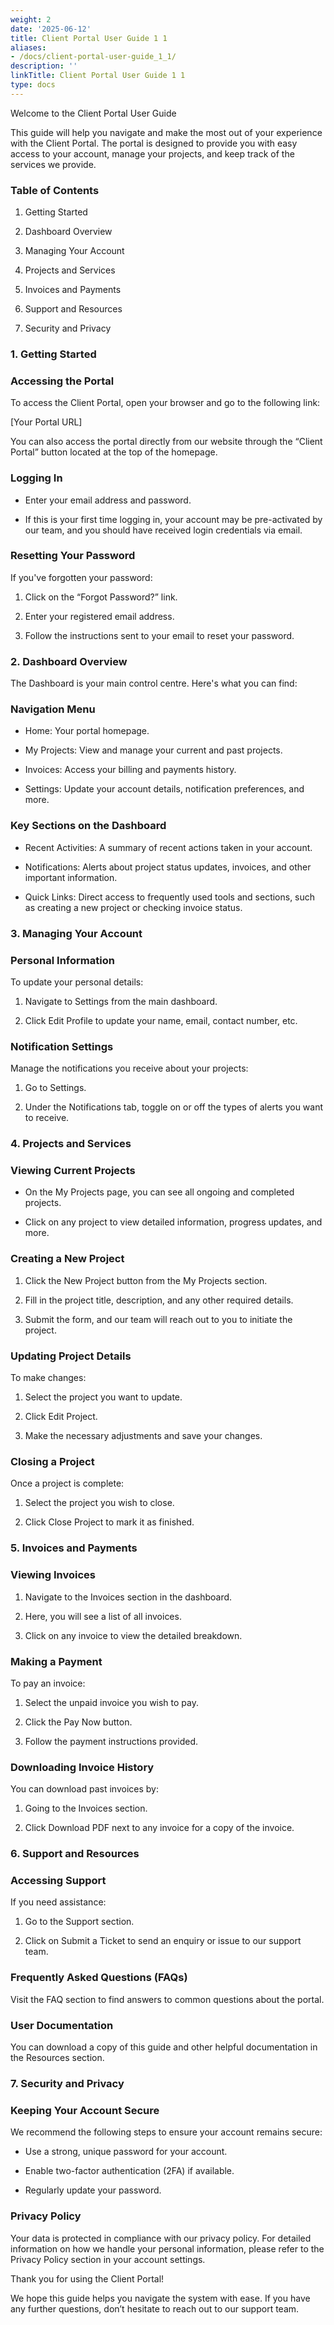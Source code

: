 ```yaml
---
weight: 2
date: '2025-06-12'
title: Client Portal User Guide 1 1
aliases:
- /docs/client-portal-user-guide_1_1/
description: ''
linkTitle: Client Portal User Guide 1 1
type: docs
---
```


<!-- Unsupported block type: divider -->

Welcome to the Client Portal User Guide

This guide will help you navigate and make the most out of your experience with the Client Portal. The portal is designed to provide you with easy access to your account, manage your projects, and keep track of the services we provide.

<!-- Unsupported block type: divider -->

### Table of Contents

1. Getting Started

1. Dashboard Overview

1. Managing Your Account

1. Projects and Services

1. Invoices and Payments

1. Support and Resources

1. Security and Privacy

<!-- Unsupported block type: divider -->

### 1. Getting Started

### Accessing the Portal

To access the Client Portal, open your browser and go to the following link:

[Your Portal URL]

You can also access the portal directly from our website through the “Client Portal” button located at the top of the homepage.

### Logging In

- Enter your email address and password.

- If this is your first time logging in, your account may be pre-activated by our team, and you should have received login credentials via email.

### Resetting Your Password

If you've forgotten your password:

1. Click on the “Forgot Password?” link.

1. Enter your registered email address.

1. Follow the instructions sent to your email to reset your password.

<!-- Unsupported block type: divider -->

### 2. Dashboard Overview

The Dashboard is your main control centre. Here's what you can find:

### Navigation Menu

- Home: Your portal homepage.

- My Projects: View and manage your current and past projects.

- Invoices: Access your billing and payments history.

- Settings: Update your account details, notification preferences, and more.

### Key Sections on the Dashboard

- Recent Activities: A summary of recent actions taken in your account.

- Notifications: Alerts about project status updates, invoices, and other important information.

- Quick Links: Direct access to frequently used tools and sections, such as creating a new project or checking invoice status.

<!-- Unsupported block type: divider -->

### 3. Managing Your Account

### Personal Information

To update your personal details:

1. Navigate to Settings from the main dashboard.

1. Click Edit Profile to update your name, email, contact number, etc.

### Notification Settings

Manage the notifications you receive about your projects:

1. Go to Settings.

1. Under the Notifications tab, toggle on or off the types of alerts you want to receive.

<!-- Unsupported block type: divider -->

### 4. Projects and Services

### Viewing Current Projects

- On the My Projects page, you can see all ongoing and completed projects.

- Click on any project to view detailed information, progress updates, and more.

### Creating a New Project

1. Click the New Project button from the My Projects section.

1. Fill in the project title, description, and any other required details.

1. Submit the form, and our team will reach out to you to initiate the project.

### Updating Project Details

To make changes:

1. Select the project you want to update.

1. Click Edit Project.

1. Make the necessary adjustments and save your changes.

### Closing a Project

Once a project is complete:

1. Select the project you wish to close.

1. Click Close Project to mark it as finished.

<!-- Unsupported block type: divider -->

### 5. Invoices and Payments

### Viewing Invoices

1. Navigate to the Invoices section in the dashboard.

1. Here, you will see a list of all invoices.

1. Click on any invoice to view the detailed breakdown.

### Making a Payment

To pay an invoice:

1. Select the unpaid invoice you wish to pay.

1. Click the Pay Now button.

1. Follow the payment instructions provided.

### Downloading Invoice History

You can download past invoices by:

1. Going to the Invoices section.

1. Click Download PDF next to any invoice for a copy of the invoice.

<!-- Unsupported block type: divider -->

### 6. Support and Resources

### Accessing Support

If you need assistance:

1. Go to the Support section.

1. Click on Submit a Ticket to send an enquiry or issue to our support team.

### Frequently Asked Questions (FAQs)

Visit the FAQ section to find answers to common questions about the portal.

### User Documentation

You can download a copy of this guide and other helpful documentation in the Resources section.

<!-- Unsupported block type: divider -->

### 7. Security and Privacy

### Keeping Your Account Secure

We recommend the following steps to ensure your account remains secure:

- Use a strong, unique password for your account.

- Enable two-factor authentication (2FA) if available.

- Regularly update your password.

### Privacy Policy

Your data is protected in compliance with our privacy policy. For detailed information on how we handle your personal information, please refer to the Privacy Policy section in your account settings.

<!-- Unsupported block type: divider -->

Thank you for using the Client Portal!

We hope this guide helps you navigate the system with ease. If you have any further questions, don’t hesitate to reach out to our support team.